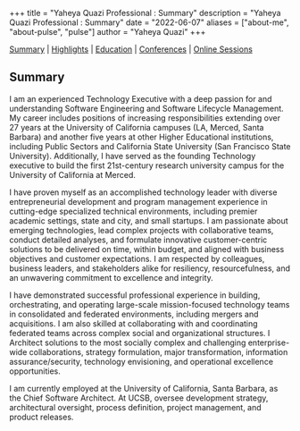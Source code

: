 +++
title = "Yaheya Quazi Professional : Summary"
description = "Yaheya Quazi Professional : Summary"
date = "2022-06-07"
aliases = ["about-me", "about-pulse", "pulse"]
author = "Yaheya Quazi"
+++

[Summary](/yaheya/) | [Highlights](/highlights/) | [Education](/education/) | [Conferences](/conferences/) | [Online Sessions](/onlinesessions/)

## Summary

I am an experienced Technology Executive with a deep passion for and understanding Software Engineering and Software Lifecycle Management. My career includes positions of increasing responsibilities extending over 27 years at the University of California campuses (LA, Merced, Santa Barbara) and another five years at other Higher Educational institutions, including Public Sectors and California State University (San Francisco State University). Additionally, I have served as the founding Technology executive to build the first 21st-century research university campus for the University of California at Merced.

I have proven myself as an accomplished technology leader with diverse entrepreneurial development and program management experience in cutting-edge specialized technical environments, including premier academic settings, state and city, and small startups. I am passionate about emerging technologies, lead complex projects with collaborative teams, conduct detailed analyses, and formulate innovative customer-centric solutions to be delivered on time, within budget, and aligned with business objectives and customer expectations. I am respected by colleagues, business leaders, and stakeholders alike for resiliency, resourcefulness, and an unwavering commitment to excellence and integrity.

I have demonstrated successful professional experience in building, orchestrating, and operating large-scale mission-focused technology teams in consolidated and federated environments, including mergers and acquisitions. I am also skilled at collaborating with and coordinating federated teams across complex social and organizational structures. I Architect solutions to the most socially complex and challenging enterprise-wide collaborations, strategy formulation, major transformation, information assurance/security, technology envisioning, and operational excellence opportunities.

I am currently employed at the University of California, Santa Barbara, as the Chief Software Architect. At UCSB, oversee development strategy, architectural oversight, process definition, project management, and product releases. 